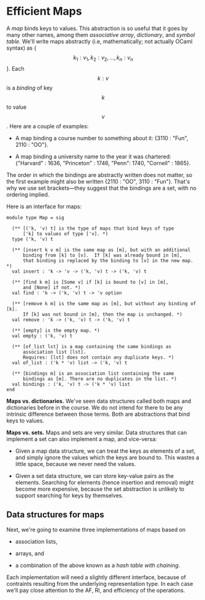 # Efficient Maps

A *map* binds keys to values. This abstraction is so useful that it goes by many
other names, among them *associative array*, *dictionary*, and *symbol table*.
We'll write maps abstractly (i.e, mathematically; not actually OCaml syntax) as
{ $$k_1 : v_1, k_2: v_2, \ldots, k_n : v_n$$ }. Each $$k : v$$ is a *binding* of
key $$k$$ to value $$v$$. Here are a couple of examples:

* A map binding a course number to something about it: {3110 : "Fun", 2110 :
  "OO"}.

* A map binding a university name to the year it was chartered: {"Harvard" :
  1636, "Princeton" : 1746, "Penn": 1740, "Cornell" : 1865}.

The order in which the bindings are abstractly written does not matter, so the
first example might also be written {2110 : "OO", 3110 : "Fun"}. That's why we
use set brackets&mdash;they suggest that the bindings are a set, with no
ordering implied.

Here is an interface for maps:

```
module type Map = sig

  (** [('k, 'v) t] is the type of maps that bind keys of type
      ['k] to values of type ['v]. *)
  type ('k, 'v) t

  (** [insert k v m] is the same map as [m], but with an additional
      binding from [k] to [v].  If [k] was already bound in [m],
      that binding is replaced by the binding to [v] in the new map. *)
  val insert : 'k -> 'v -> ('k, 'v) t -> ('k, 'v) t

  (** [find k m] is [Some v] if [k] is bound to [v] in [m],
      and [None] if not. *)
  val find : 'k -> ('k, 'v) t -> 'v option

  (** [remove k m] is the same map as [m], but without any binding of [k].
      If [k] was not bound in [m], then the map is unchanged. *)
  val remove : 'k -> ('k, 'v) t -> ('k, 'v) t

  (** [empty] is the empty map. *)
  val empty : ('k, 'v) t

  (** [of_list lst] is a map containing the same bindings as
      association list [lst]. 
      Requires: [lst] does not contain any duplicate keys. *)
  val of_list : ('k * 'v) list -> ('k, 'v) t

  (** [bindings m] is an association list containing the same
      bindings as [m]. There are no duplicates in the list. *)
  val bindings : ('k, 'v) t -> ('k * 'v) list
end
```

**Maps vs. dictionaries.** We've seen data structures called both maps and
dictionaries before in the course. We do not intend for there to be any
intrinsic difference between those terms. Both are abstractions that bind keys
to values.  

**Maps vs. sets.** Maps and sets are very similar. Data structures that can
implement a set can also implement a map, and vice-versa:

* Given a map data structure, we can treat the keys as elements of a set, and
  simply ignore the values which the keys are bound to. This wastes a little
  space, because we never need the values.
  
* Given a set data structure, we can store key-value pairs as the elements.
  Searching for elements (hence insertion and removal) might become more
  expensive, because the set abstraction is unlikely to support searching for
  keys by themselves.

## Data structures for maps

Next, we're going to examine three implementations of maps based on

- association lists,

- arrays, and

- a combination of the above known as a *hash table with chaining*.

Each implementation will need a slightly different interface, because of
contraints resulting from the underlying representation type.  In each
case we'll pay close attention to the AF, RI, and efficiency of the operations.

